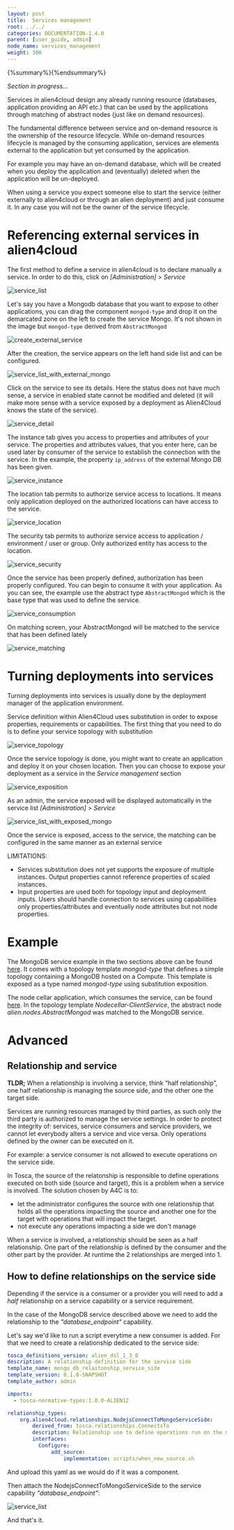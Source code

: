 ```yaml
---
layout: post
title:  Services management
root: ../../
categories: DOCUMENTATION-1.4.0
parent: [user_guide, admin]
node_name: services_management
weight: 300
---
```


{%summary%}{%endsummary%}

*Section in progress...*

Services in alien4cloud design any already running resource (databases, application providing an API etc.) that can be used by the applications through matching of abstract nodes (just like on demand resources).

The fundamental difference between service and on-demand resource is the ownership of the resource lifecycle. While on-demand resources lifecycle is managed by the consuming application, services are elements external to the application but yet consumed by the application.

For example you may have an on-demand database, which will be created when you deploy the application and (eventually) deleted when the application will be un-deployed.

When using a service you expect someone else to start the service (either externally to alien4cloud or through an alien deployment) and just consume it. In any case you will not be the owner of the service lifecycle.

# Referencing external services in alien4cloud

The first method to define a service in alien4cloud is to declare manually a service. In order to do this, click on *[Administration]* > *Service*

![service_list](../../images/1.4.0/user_guide/service/service_list.png)

Let's say you have a Mongodb database that you want to expose to other applications, you can drag the component `mongod-type` and drop it on the demarcated zone on the left to create the service Mongo. It's not shown in the image but `mongod-type` derived from `AbstractMongod`

 ![create_external_service](../../images/1.4.0/user_guide/service/create_external_service.png)

After the creation, the service appears on the left hand side list and can be configured.

![service_list_with_external_mongo](../../images/1.4.0/user_guide/service/service_list_with_external_mongo.png)

 Click on the service to see its details. Here the status does not have much sense, a service in enabled state cannot be modified and deleted (it will make more sense with a service exposed by a deployment as Alien4Cloud knows the state of the service).

![service_detail](../../images/1.4.0/user_guide/service/service_detail.png)

The instance tab gives you access to properties and attributes of your service. The properties and attributes values, that you enter here, can be used later by consumer of the service to establish the connection with the service. In the example, the property `ip_address` of the external Mongo DB has been given.

![service_instance](../../images/1.4.0/user_guide/service/service_instance.png)

The location tab permits to authorize service access to locations. It means only application deployed on the authorized locations can have access to the service.

![service_location](../../images/1.4.0/user_guide/service/service_location.png)

The security tab permits to authorize service access to application / environment / user or group. Only authorized entity has access to the location.

![service_security](../../images/1.4.0/user_guide/service/service_security.png)

Once the service has been properly defined, authorization has been properly configured. You can begin to consume it with your application. As you can see, the example use the abstract type `AbstractMongod` which is the base type that was used to define the service.

![service_consumption](../../images/1.4.0/user_guide/service/service_consumption.png)

On matching screen, your AbstractMongod will be matched to the service that has been defined lately

![service_matching](../../images/1.4.0/user_guide/service/service_matching.png)

# Turning deployments into services

Turning deployments into services is usually done by the deployment manager of the application environment.

Service definition within Alien4Cloud uses substitution in order to expose properties, requirements or capabilities. The first thing that you need to do is to define your service topology with substitution

![service_topology](../../images/1.4.0/user_guide/service/service_topology.png)

Once the service topology is done, you might want to create an application and deploy it on your chosen location. Then you can choose to expose your deployment as a service in the *Service management* section

![service_exposition](../../images/1.4.0/user_guide/service/service_exposition.png)

As an admin, the service exposed will be displayed automatically in the service list *[Administration]* > *Service*

![service_list_with_exposed_mongo](../../images/1.4.0/user_guide/service/service_list_with_exposed_mongo.png)

Once the service is exposed, access to the service, the matching can be configured in the same manner as an external service

LIMITATIONS:

 - Services substitution does not yet supports the exposure of multiple instances. Output properties cannot reference properties of scaled instances.
 - Input properties are used both for topology input and deployment inputs. Users should handle connection to services using capabilities only properties/attributes and eventually node attributes but not node properties.

# Example

The MongoDB service example in the two sections above can be found [here](https://github.com/alien4cloud/samples/tree/master/mongo). It comes with a topology template *mongod-type* that defines a simple topology containing a MongoDB hosted on a Compute. This template is exposed as a type named *mongod-type* using substitution exposition.

The node cellar application, which consumes the service, can be found [here](https://github.com/alien4cloud/samples/tree/master/topology-nodecellar-service). In the topology template _Nodecellar-ClientService_, the abstract node *alien.nodes.AbstractMongod* was matched to the MongoDB service.


# Advanced

## Relationship and service

**TLDR;** When a relationship is involving a service, think “half relationship”, one half relationship is managing the source side, and the other one the target side.

Services are running resources managed by third parties, as such only the third party is authorized to manage the service settings. 
In order to protect the integrity of: services, service consumers and service providers, we cannot let everybody alters a service and vice versa. 
Only operations defined by the owner can be executed on it.

For example: a service consumer is not allowed to execute operations on the service side.

In Tosca, the source of the relatonship is responsible to define operations executed on both side (source and target), this is a problem when a service is involved.
The solution chosen by A4C is to:

- let the administrator configures the source with one relationship that holds all the operations impacting the source and another one for the target with operations that will impact the target.
- not execute any operations impacting a side we don't manage

When a service is involved, a relationship should be seen as a half relationship.
One part of the relationship is defined by the consumer and the other part by the provider. At runtime the 2 relationships are merged into 1.



## How to define relationships on the service side

Depending if the service is a consumer or a provider you will need to add a *half* relationship on a service capability or a service requirement.

In the case of the MongoDB service described above we need to add the relationship to the *"database_endpoint"* capability.

Let's say we'd like to run a script everytime a new consumer is added.
For that we need to create a relationship dedicated to the service side:

``` yml
tosca_definitions_version: alien_dsl_1_3_0
description: A relationship definition for the service side
template_name: mongo_db_relaitonship_service_side
template_version: 0.1.0-SNAPSHOT
template_author: admin

imports:
  - tosca-normative-types:1.0.0-ALIEN12

relationship_types:
    org.alien4cloud.relationships.NodejsConnectToMongoServiceSide:
        derived_from: tosca.relationships.ConnectsTo
        description: Relationship use to define operations run on the mongo side
        interfaces:
          Configure:
              add_source:
                  implementation: scripts/when_new_source.sh
```

And upload this yaml as we would do if it was a component.

Then attach the NodejsConnectToMongoServiceSide to the service capability *"database_endpoint"*:

![service_list](../../images/1.4.0/user_guide/service/service_mongodb_relationship.png)

And that's it.
